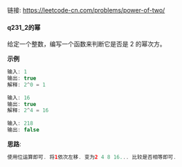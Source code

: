 链接:   https://leetcode-cn.com/problems/power-of-two/

#### q231_2的幂

给定一个整数，编写一个函数来判断它是否是 2 的幂次方。

**示例**

```java
输入: 1
输出: true
解释: 2^0 = 1
    
输入: 16
输出: true
解释: 2^4 = 16
    
输入: 218
输出: false
```



**思路**: 

```java
使用位运算即可. 将1依次左移. 变为2 4 8 16... 比较是否相等即可. 
```









